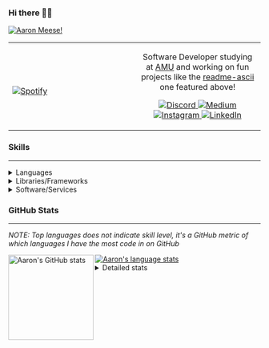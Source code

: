 ### Hi there 👋🏻
[![Aaron Meese!](https://user-images.githubusercontent.com/17814535/88975338-a2aabf00-d27f-11ea-963f-8a19608716b4.png)](https://github.com/ajmeese7/readme-ascii "README ASCII")

<!-- Modified from project here: https://github.com/novatorem/novatorem -->
<table width="100%"> 
  <tr>
  <td width="50%">
      
&nbsp; <br> [![Spotify](https://ajmeese7.vercel.app/api/spotify)](https://open.spotify.com/user/ajmeese)

  </td>
  <td width="50%">

<p align="center">
Software Developer studying at <a href="https://www.amu.apus.edu/">AMU</a> and working on fun 
projects like the <a href="https://github.com/ajmeese7/readme-ascii">readme-ascii</a> one featured above!
</p>
<p align="center">
  <a href="https://discord.gg/PxRTQg3">
    <img src="https://img.shields.io/badge/discord-ajmeese7%234835-369?style=flat-square&logo=discord&logoColor=white&color=purple" alt="Discord" title="Discord">
  </a>
  <a href="https://link.aaronmeese.com/medium">
    <img src="https://img.shields.io/badge/medium-ajmeese7-1DB954?style=flat-square&logo=medium&logoColor=white" alt="Medium" title="Medium">
  </a>
  <br />
  <a href="https://link.aaronmeese.com/instagram">
    <img src="https://img.shields.io/badge/instagram-ajmeese7-1DB954?style=flat-square&logo=instagram&logoColor=white&color=c13584" alt="Instagram" title="Instagram">
  </a>
  <a href="https://link.aaronmeese.com/linkedin">
    <img src="https://img.shields.io/badge/linkedIn-aaronmeese-1DB954?style=flat-square&logo=linkedin&logoColor=white&color=blue" alt="LinkedIn" title="LinkedIn">
  </a>
</p>
  </td>
  </table>

[//]: <> (The `&nbsp;` is to have Aphelion take up more space)

### Skills ###
----
<details>
<summary>Languages</summary>

+ JavaScript
+ HTML
+ CSS
    + [README ASCII](https://github.com/ajmeese7/readme-ascii)
+ PHP
    + [Coupon Booked](https://github.com/ajmeese7/coupon-booked)
    + [Steam Summary](https://github.com/ajmeese7/steam-summary)
+ Java
    + [BRCC Java](https://github.com/ajmeese7/brcc-java)
    + [Euler Problems](https://github.com/ajmeese7/euler-problems)

</details>
<details>
<summary>Libraries/Frameworks</summary>

+ NodeJS
    + [Snapchat Share](https://github.com/ajmeese7/snapchat-share)
    + [FRC Spreadsheets](https://github.com/ajmeese7/frc-spreadsheets)
+ Cordova
    + [Coupon Booked](https://github.com/ajmeese7/coupon-booked)
+ jQuery
+ Discord.js
    + [Spambot](https://github.com/ajmeese7/spambot)
    + [Automatic Reactions](https://github.com/ajmeese7/automatic-reactions)
    + [Multiple Reactions](https://github.com/ajmeese7/multiple-reactions)
    + [Galley Calls](https://github.com/ajmeese7/galley-calls)
    + [Tatsu Toolbox](https://github.com/ajmeese7/tatsu-toolbox)
+ Puppeteer
    + [README ASCII](https://github.com/ajmeese7/readme-ascii)
    + [Dynamic Page Retrieval](https://github.com/ajmeese7/dynamic-page-retrieval)
+ Nightmare.js
    + [Steam Queue Clicker](https://github.com/ajmeese7/steam-queue-clicker)
    + [Repbot](https://github.com/ajmeese7/repbot)
+ Express
    + [Galley Calls](https://github.com/ajmeese7/galley-calls)
+ pdf-lib
+ async

</details>
<details>
<summary>Software/Services</summary>

+ Wallpaper Engine
    + [Random Wallpaper](https://github.com/ajmeese7/random-wallpaper)
    + [Image of the Day](https://github.com/ajmeese7/image-of-the-day)
+ phpMyAdmin
+ cPanel
+ Cloudinary
+ Firefox Extensions
    + [Chess Next Move](https://github.com/ajmeese7/chess-next-move)
    + [Gmail Label Organizer](https://github.com/ajmeese7/gmail-label-organizer)
+ Google Analytics
+ Heroku
+ Nexmo
    + [Coupon Booked](https://github.com/ajmeese7/coupon-booked)
+ Twilio
    + [Galley Calls](https://github.com/ajmeese7/galley-calls)
+ Sonix
    + [Galley Calls](https://github.com/ajmeese7/galley-calls)
+ Auth0
+ OneSignal

</details>
<!--
<details>
<summary>Soft Skills</summary>
+ English/Grammar
+ SEO
    <!-- + TODO: Add my site examples after I finish improving them --
</details>
-->

### GitHub Stats ###
----
*NOTE: Top languages does not indicate skill level, it's a GitHub metric of which languages I have the most code in on GitHub*

<a href="https://profile-summary-for-github.com/user/ajmeese7">
  <img align="left" height="170px" src="https://github-readme-stats.vercel.app/api?username=ajmeese7&show_icons=true&line_height=27&count_private=true&include_all_commits=true" alt="Aaron's GitHub stats"/>
  <img src="https://github-readme-stats.vercel.app/api/top-langs/?username=ajmeese7&hide_langs_below=5&layout=compact" alt="Aaron's language stats"/>
</a>

<details>
<summary>Detailed stats</summary>

### :zap: Recent Activity
<!--START_SECTION:activity-->
1. ❗️ Closed issue [#2](https://github.com/ajmeese7/where-temperature/issues/2) in [ajmeese7/where-temperature](https://github.com/ajmeese7/where-temperature)
2. ❗️ Opened issue [#2](https://github.com/ajmeese7/where-temperature/issues/2) in [ajmeese7/where-temperature](https://github.com/ajmeese7/where-temperature)
3. 🎉 Merged PR [#1](https://github.com/ajmeese7/where-temperature/pull/1) in [ajmeese7/where-temperature](https://github.com/ajmeese7/where-temperature)
4. 💪 Opened PR [#1](https://github.com/ajmeese7/where-temperature/pull/1) in [ajmeese7/where-temperature](https://github.com/ajmeese7/where-temperature)
5. 🗣 Commented on [#39](https://github.com/ajmeese7/spambot/issues/39) in [ajmeese7/spambot](https://github.com/ajmeese7/spambot)
<!--END_SECTION:activity-->

### 🧐 Waka Stats
<!--START_SECTION:waka-->
**🐱 My Github Data** 

> 🏆 13 Contributions in the Year 2021
 > 
> 📦 60.5 kB Used in Github's Storage 
 > 
> 🚫 Not Opted to Hire
 > 
> 📜 48 Public Repositories 
 > 
> 🔑 16 Private Repositories  
 > 
**I'm an Early 🐤** 

```text
🌞 Morning    277 commits    ████████░░░░░░░░░░░░░░░░░   33.58% 
🌆 Daytime    365 commits    ███████████░░░░░░░░░░░░░░   44.24% 
🌃 Evening    176 commits    █████░░░░░░░░░░░░░░░░░░░░   21.33% 
🌙 Night      7 commits      ░░░░░░░░░░░░░░░░░░░░░░░░░   0.85%

```
📅 **I'm Most Productive on Saturday** 

```text
Monday       95 commits     ███░░░░░░░░░░░░░░░░░░░░░░   11.52% 
Tuesday      96 commits     ███░░░░░░░░░░░░░░░░░░░░░░   11.64% 
Wednesday    83 commits     ██░░░░░░░░░░░░░░░░░░░░░░░   10.06% 
Thursday     95 commits     ███░░░░░░░░░░░░░░░░░░░░░░   11.52% 
Friday       127 commits    ███░░░░░░░░░░░░░░░░░░░░░░   15.39% 
Saturday     171 commits    █████░░░░░░░░░░░░░░░░░░░░   20.73% 
Sunday       158 commits    ████░░░░░░░░░░░░░░░░░░░░░   19.15%

```


📊 **This Week I Spent My Time On** 

```text
⌚︎ Time Zone: America/Chicago

💬 Programming Languages: 
JavaScript               13 hrs 59 mins      ██████████████████████░░░   90.72% 
CSS                      25 mins             ░░░░░░░░░░░░░░░░░░░░░░░░░   2.73% 
EJS                      23 mins             ░░░░░░░░░░░░░░░░░░░░░░░░░   2.5% 
JSON                     16 mins             ░░░░░░░░░░░░░░░░░░░░░░░░░   1.76% 
Markdown                 15 mins             ░░░░░░░░░░░░░░░░░░░░░░░░░   1.63%

🐱‍💻 Projects: 
where-temperature        15 hrs 7 mins       ████████████████████████░   98.03% 
galley-calls             16 mins             ░░░░░░░░░░░░░░░░░░░░░░░░░   1.8% 
soundcloud-chains        1 min               ░░░░░░░░░░░░░░░░░░░░░░░░░   0.16%

```

**I Mostly Code in JavaScript** 

```text
JavaScript               26 repos            ██████████████░░░░░░░░░░░   56.52% 
HTML                     8 repos             ████░░░░░░░░░░░░░░░░░░░░░   17.39% 
Java                     4 repos             ██░░░░░░░░░░░░░░░░░░░░░░░   8.7% 
CSS                      3 repos             █░░░░░░░░░░░░░░░░░░░░░░░░   6.52% 
Python                   2 repos             █░░░░░░░░░░░░░░░░░░░░░░░░   4.35%

```



<!--END_SECTION:waka-->
</details>
